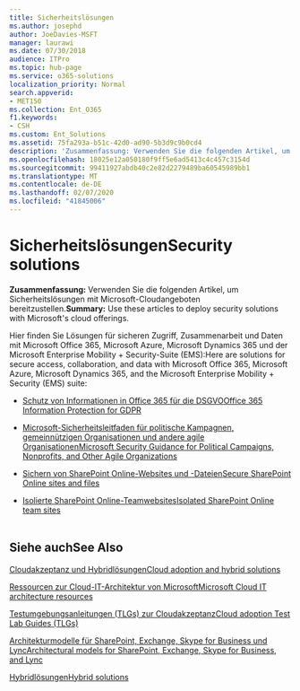 ```yaml
---
title: Sicherheitslösungen
ms.author: josephd
author: JoeDavies-MSFT
manager: laurawi
ms.date: 07/30/2018
audience: ITPro
ms.topic: hub-page
ms.service: o365-solutions
localization_priority: Normal
search.appverid:
- MET150
ms.collection: Ent_O365
f1.keywords:
- CSH
ms.custom: Ent_Solutions
ms.assetid: 75fa293a-b51c-42d0-ad90-5b3d9c9b0cd4
description: 'Zusammenfassung: Verwenden Sie die folgenden Artikel, um Sicherheitslösungen mit Microsoft-Cloudangeboten bereitzustellen.'
ms.openlocfilehash: 18025e12a050180f9ff5e6ad5413c4c457c3154d
ms.sourcegitcommit: 99411927abdb40c2e82d2279489ba60545989bb1
ms.translationtype: MT
ms.contentlocale: de-DE
ms.lasthandoff: 02/07/2020
ms.locfileid: "41845006"
---
```

# <a name="security-solutions"></a><span data-ttu-id="3391e-103">Sicherheitslösungen</span><span class="sxs-lookup"><span data-stu-id="3391e-103">Security solutions</span></span>

 <span data-ttu-id="3391e-104">**Zusammenfassung:** Verwenden Sie die folgenden Artikel, um Sicherheitslösungen mit Microsoft-Cloudangeboten bereitzustellen.</span><span class="sxs-lookup"><span data-stu-id="3391e-104">**Summary:** Use these articles to deploy security solutions with Microsoft's cloud offerings.</span></span>
  
<span data-ttu-id="3391e-105">Hier finden Sie Lösungen für sicheren Zugriff, Zusammenarbeit und Daten mit Microsoft Office 365, Microsoft Azure, Microsoft Dynamics 365 und der Microsoft Enterprise Mobility + Security-Suite (EMS):</span><span class="sxs-lookup"><span data-stu-id="3391e-105">Here are solutions for secure access, collaboration, and data with Microsoft Office 365, Microsoft Azure, Microsoft Dynamics 365, and the Microsoft Enterprise Mobility + Security (EMS) suite:</span></span>

- [<span data-ttu-id="3391e-106">Schutz von Informationen in Office 365 für die DSGVO</span><span class="sxs-lookup"><span data-stu-id="3391e-106">Office 365 Information Protection for GDPR</span></span>](office-365-information-protection-for-gdpr.md)
  
- [<span data-ttu-id="3391e-107">Microsoft-Sicherheitsleitfaden für politische Kampagnen, gemeinnützigen Organisationen und andere agile Organisationen</span><span class="sxs-lookup"><span data-stu-id="3391e-107">Microsoft Security Guidance for Political Campaigns, Nonprofits, and Other Agile Organizations</span></span>](microsoft-security-guidance-for-political-campaigns-nonprofits-and-other-agile-o.md)
    
- [<span data-ttu-id="3391e-108">Sichern von SharePoint Online-Websites und -Dateien</span><span class="sxs-lookup"><span data-stu-id="3391e-108">Secure SharePoint Online sites and files</span></span>](secure-sharepoint-online-sites-and-files.md)
    
- [<span data-ttu-id="3391e-109">Isolierte SharePoint Online-Teamwebsites</span><span class="sxs-lookup"><span data-stu-id="3391e-109">Isolated SharePoint Online team sites</span></span>](isolated-sharepoint-online-team-sites.md)
<br/><br/>
    
## <a name="see-also"></a><span data-ttu-id="3391e-110">Siehe auch</span><span class="sxs-lookup"><span data-stu-id="3391e-110">See Also</span></span>

[<span data-ttu-id="3391e-111">Cloudakzeptanz und Hybridlösungen</span><span class="sxs-lookup"><span data-stu-id="3391e-111">Cloud adoption and hybrid solutions</span></span>](cloud-adoption-and-hybrid-solutions.md)
  
[<span data-ttu-id="3391e-112">Ressourcen zur Cloud-IT-Architektur von Microsoft</span><span class="sxs-lookup"><span data-stu-id="3391e-112">Microsoft Cloud IT architecture resources</span></span>](microsoft-cloud-it-architecture-resources.md)
  
[<span data-ttu-id="3391e-113">Testumgebungsanleitungen (TLGs) zur Cloudakzeptanz</span><span class="sxs-lookup"><span data-stu-id="3391e-113">Cloud adoption Test Lab Guides (TLGs)</span></span>](cloud-adoption-test-lab-guides-tlgs.md)
  
[<span data-ttu-id="3391e-114">Architekturmodelle für SharePoint, Exchange, Skype for Business und Lync</span><span class="sxs-lookup"><span data-stu-id="3391e-114">Architectural models for SharePoint, Exchange, Skype for Business, and Lync</span></span>](architectural-models-for-sharepoint-exchange-skype-for-business-and-lync.md)
  
[<span data-ttu-id="3391e-115">Hybridlösungen</span><span class="sxs-lookup"><span data-stu-id="3391e-115">Hybrid solutions</span></span>](hybrid-solutions.md)


